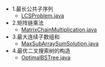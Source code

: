 
- 1.最长公共子序列
    + [LCSProblem.java](LCSProblem.java)
- 2.矩阵链乘法
    + [MatrixChainMultiplication.java](MatrixChainMultiplication.java)
- 3.最大连续子数组和
    + [MaxSubArraySumSolution.java](MaxSubArraySumSolution.java)
- 4.最优二叉搜索树的构造
    + [OptimalBSTree.java](OptimalBSTree.java)